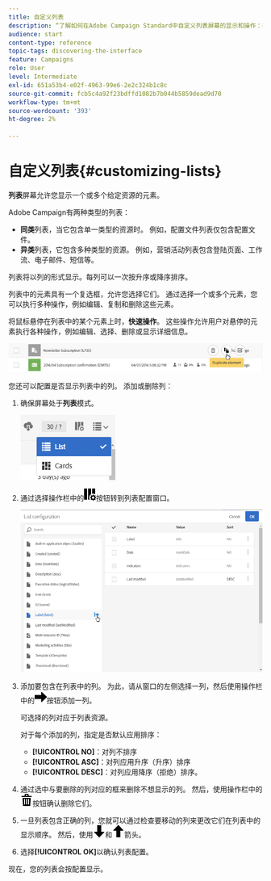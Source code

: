 ```yaml
---
title: 自定义列表
description: “了解如何在Adobe Campaign Standard中自定义列表屏幕的显示和操作：排序、筛选、删除或复制元素。 列表屏幕会显示一个或多个给定资源的元素。”
audience: start
content-type: reference
topic-tags: discovering-the-interface
feature: Campaigns
role: User
level: Intermediate
exl-id: 651a53b4-e02f-4963-99e6-2e2c324b1c8c
source-git-commit: fcb5c4a92f23bdffd1082b7b044b5859dead9d70
workflow-type: tm+mt
source-wordcount: '393'
ht-degree: 2%

---
```


# 自定义列表{#customizing-lists}

**列表**&#x200B;屏幕允许您显示一个或多个给定资源的元素。

Adobe Campaign有两种类型的列表：

* **同类**&#x200B;列表，当它包含单一类型的资源时。 例如，配置文件列表仅包含配置文件。
* **异类**&#x200B;列表，它包含多种类型的资源。 例如，营销活动列表包含登陆页面、工作流、电子邮件、短信等。

列表将以列的形式显示。每列可以一次按升序或降序排序。

列表中的元素具有一个复选框，允许您选择它们。 通过选择一个或多个元素，您可以执行多种操作，例如编辑、复制和删除这些元素。

将鼠标悬停在列表中的某个元素上时，**快速操作**。 这些操作允许用户对悬停的元素执行各种操作，例如编辑、选择、删除或显示详细信息。

![](assets/overview_list_quickactions.png)

您还可以配置是否显示列表中的列。 添加或删除列：

1. 确保屏幕处于&#x200B;**列表**&#x200B;模式。

   ![](assets/export_list_mode_switch.png)

1. 通过选择操作栏中的![](assets/columnsettings.png)按钮转到列表配置窗口。

   ![](assets/list_configuration1.png)

1. 添加要包含在列表中的列。 为此，请从窗口的左侧选择一列，然后使用操作栏中的![](assets/arrowright.png)按钮添加一列。

   可选择的列对应于列表资源。

   对于每个添加的列，指定是否默认应用排序：

   * **[!UICONTROL NO]**：对列不排序
   * **[!UICONTROL ASC]**：对列应用升序（升序）排序
   * **[!UICONTROL DESC]**：对列应用降序（拒绝）排序。

1. 通过选中与要删除的列对应的框来删除不想显示的列。 然后，使用操作栏中的![](assets/delete.png)按钮确认删除它们。
1. 一旦列表包含正确的列，您就可以通过检查要移动的列来更改它们在列表中的显示顺序。 然后，使用![](assets/arrowdown.png)和![](assets/arrowup.png)箭头。
1. 选择&#x200B;**[!UICONTROL OK]**&#x200B;以确认列表配置。

现在，您的列表会按配置显示。
